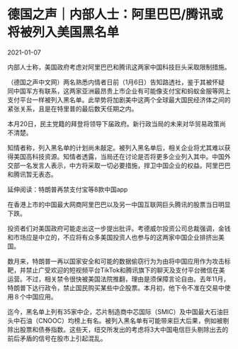 # 德国之声｜内部人士：阿里巴巴/腾讯或将被列入美国黑名单

2021-01-07



内部人士称，美国政府考虑对阿里巴巴和腾讯这两家中国科技巨头采取限制措施。



（德国之声中文网）两名熟悉内情者日前（1月6日）告知路透社，鉴于其被怀疑同中国军方有联系，这两家亚洲最昂贵上市企业有可能像支付宝和蚂蚁金服等网上支付平台一样被列入黑名单。此举势将加剧美中这两个全球最大国民经济体之间的紧张关系，且是在特里普的最后数天任期之内。

本月20日，民主党籍的拜登将领导下届政府。新行政当局的未来对华贸易政策尚不清楚。

知情者称，列入黑名单的计划尚未敲定。被列入黑名单后，相关企业将尤其难以获得美国高科技资源。知情者透露，当局还在讨论是否将更多企业列入其中。中国外交部一名发言人表示，中方将采取一切必要措施，捍卫中国企业的权益。阿里巴巴和腾讯暂无表态。

延伸阅读：特朗普再禁支付宝等8款中国app

在香港上市的中国最大网商阿里巴巴以及另一中国互联网巨头腾讯的股票当日明显下跌。

投资者们对美国政府可能走出这一步提出批评。考德威尔投资公司总裁强调，金钱和市场应是中立的，不应将有众多美国投资人也参与的这两家中国企业排挤出美国。

数月来，特朗普一再以国家安全和可能的数据偷窃行为为由将中国应用作为攻击标靶，并禁止广受欢迎的短视频平台TikTok和腾讯旗下的聊天及支付平台微信在美运营。不过，相关禁令很快被美国法院推翻，理由是须保障言论自由。去年11月，特朗普下达行政令，禁止国民购买某些中企股票。本月初，他下令不准在交易中使用８个中国应用。

迄今，黑名单上列有35家中企，芯片制造商中芯国际（SMIC）及中国最大石油巨头中石油（CNOOC）均榜上有名。被列入黑名单有可能带来巨大后果，例如被剔除出股票和债券指数。这些天，纽交所发出的考虑将3大中国电信巨头剔除出去的前后矛盾的信号在股市上引起混乱。

